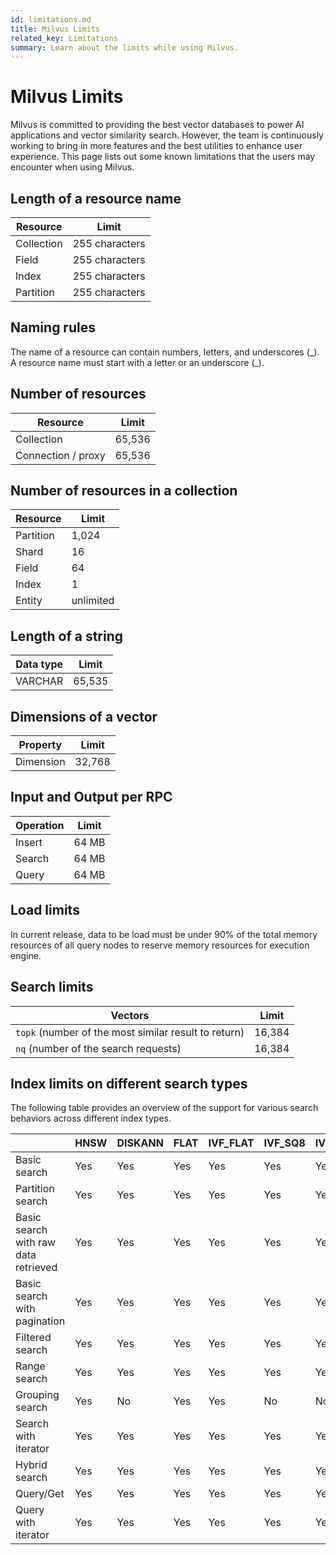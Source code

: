 ```yaml
---
id: limitations.md
title: Milvus Limits
related_key: Limitations
summary: Learn about the limits while using Milvus.
---
```

# Milvus Limits

Milvus is committed to providing the best vector databases to power AI applications and vector similarity search. However, the team is continuously working to bring in more features and the best utilities to enhance user experience. This page lists out some known limitations that the users may encounter when using Milvus.

## Length of a resource name

| Resource      | Limit  |
| ----------- | ----------- |
| Collection      | 255 characters      |
| Field   | 255 characters        |
| Index   | 255 characters       |
| Partition   | 255  characters      |

## Naming rules

The name of a resource can contain numbers, letters, and underscores (\_\). A resource name must start with a letter or an underscore (\_\).

## Number of resources

| Resource      | Limit |
| ----------- | ----------- |
| Collection     | 65,536       |
| Connection / proxy   | 65,536        |

## Number of resources in a collection

| Resource     | Limit|
| ----------- | ----------- |
| Partition      | 1,024       |
| Shard   | 16        |
| Field   | 64        |
| Index   | 1        |
| Entity   | unlimited        |

## Length of a string 
| Data type      | Limit  |
| ----------- | ----------- |
| VARCHAR      | 65,535       |



## Dimensions of a vector
| Property      | Limit |
| ----------- | ----------- |
| Dimension      | 32,768       |

## Input and Output per RPC
| Operation      | Limit |
| ----------- | ----------- |
| Insert      | 64 MB    |
| Search   | 64 MB     |
| Query   | 64 MB      |

## Load limits
In current release, data to be load must be under 90% of the total memory resources of all query nodes to reserve memory resources for execution engine.

## Search limits
| Vectors      | Limit |
| ----------- | ----------- |
| <code>topk</code> (number of the most similar result to return)   | 16,384       |
| <code>nq</code> (number of the search requests)    | 16,384       |

## Index limits on different search types

The following table provides an overview of the support for various search behaviors across different index types.

|                                      | HNSW | DISKANN | FLAT | IVF_FLAT | IVF_SQ8 | IVF_PQ | SCANN | GPU_IFV_FLAT | GPU_IVF_PQ | GPU_CAGRA | GPU_BRUTE_FORCE | SPARSE_INVERTED_INDEX | SPARSE_WAND         | BIN_FLAT | BIN_IVF_FLAT |
|--------------------------------------|------|---------|------|----------|---------|--------|-------|--------------|------------|-----------|-----------------|-----------------------|---------------------|----------|--------------|
| Basic search                         | Yes  | Yes     | Yes  | Yes      | Yes     | Yes    | Yes   | Yes          | Yes        | Yes       | Yes             | Yes                   | Yes                 | Yes      | Yes          |
| Partition search                     | Yes  | Yes     | Yes  | Yes      | Yes     | Yes    | Yes   | Yes          | Yes        | Yes       | Yes             | Yes                   | Yes                 | Yes      | Yes          |
| Basic search with raw data retrieved | Yes  | Yes     | Yes  | Yes      | Yes     | Yes    | Yes   | Yes          | Yes        | Yes       | Yes             | Yes                   | Yes                 | Yes      | Yes          |
| Basic search with pagination         | Yes  | Yes     | Yes  | Yes      | Yes     | Yes    | Yes   | Yes          | Yes        | Yes       | Yes             | Yes                   | Yes                 | Yes      | Yes          |
| Filtered search                      | Yes  | Yes     | Yes  | Yes      | Yes     | Yes    | Yes   | Yes          | Yes        | Yes       | Yes             | Yes                   | Yes                 | Yes      | Yes          |
| Range search                         | Yes  | Yes     | Yes  | Yes      | Yes     | Yes    | Yes   | No           | No         | No        | No              | No                    | No                  | Yes      | Yes          |
| Grouping search                      | Yes  | No      | Yes  | Yes      | No      | No     | No    | No           | No         | No        | No              | No                    | No                  | No       | No           |
| Search with iterator                 | Yes  | Yes     | Yes  | Yes      | Yes     | Yes    | Yes   | No           | No         | No        | No              | No                    | No                  | No       | No           |
| Hybrid search                        | Yes  | Yes     | Yes  | Yes      | Yes     | Yes    | Yes   | Yes          | Yes        | Yes       | Yes             | Yes(Only RRFRanker)   | Yes(Only RRFRanker) | Yes      | Yes          |
| Query/Get                            | Yes  | Yes     | Yes  | Yes      | Yes     | Yes    | Yes   | Yes          | Yes        | Yes       | Yes             | Yes                   | Yes                 | Yes      | Yes          |
| Query with iterator                  | Yes  | Yes     | Yes  | Yes      | Yes     | Yes    | Yes   | No           | No         | No        | No              | Yes                   | Yes                 | Yes      | Yes          |
